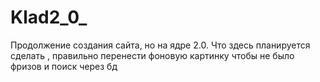 # Klad2_0_
Продолжение создания сайта, но на ядре 2.0. Что здесь планируется сделать , правильно перенести фоновую картинку чтобы не было фризов и поиск через бд
